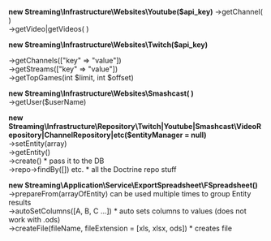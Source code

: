 

**new Streaming\Infrastructure\Websites\Youtube($api_key)**
->getChannel( )   
->getVideo|getVideos( )  

**new Streaming\Infrastructure\Websites\Twitch($api_key)**
  
->getChannels(["key" => "value"])  
->getStreams(["key" => "value"])  
->getTopGames(int $limit, int $offset)

**new Streaming\Infrastructure\Websites\Smashcast( )**  
->getUser($userName)  


**new Streaming\Infrastructure\Repository\Twitch|Youtube|Smashcast\VideoRepository|ChannelRepository|etc($entityManager = null)**  
->setEntity(array)   
->getEntity()  
->create() * pass it to the DB  
->repo->findBy([]) etc.  * all the Doctrine repo stuff  

**new Streaming\Application\Service\ExportSpreadsheet\FSpreadsheet()**  
->prepareFrom(arrayOfEntity)  can be used multiple times to group Entity results  
->autoSetColumns([A, B, C ...]) * auto sets columns to values (does not work with .ods)  
->createFile(fileName, fileExtension = [xls, xlsx, ods]) * creates file  
